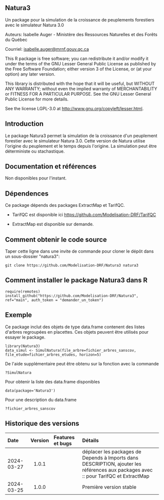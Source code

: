 ## Natura3

Un package pour la simulation de la croissance de peuplements forestiers avec le simulateur Natura 3.0

Auteurs: Isabelle Auger - Ministère des Ressources Naturelles et des Forêts du Québec

Courriel: isabelle.auger@mrnf.gouv.qc.ca

This R package is free software; you can redistribute it and/or modify it under the terms of the GNU Lesser General Public License as published by the Free Software Foundation; either version 3 of the License, or (at your option) any later version.

This library is distributed with the hope that it will be useful, but WITHOUT ANY WARRANTY; without even the implied warranty of MERCHANTABILITY or FITNESS FOR A PARTICULAR PURPOSE. See the GNU Lesser General Public License for more details.

See the license LGPL-3.0 at http://www.gnu.org/copyleft/lesser.html.

## Introduction
Le package Natura3 permet la simulation de la croissance d'un peuplement forestier avec le simulateur Natura 3.0. Cette version de Natura utilise l'origine du peuplement et le temps depuis l'origine. La simulation peut être déterministe ou stachastique.

## Documentation et références
Non disponibles pour l'instant.

## Dépendences
Ce package dépends des packages ExtractMap et TarifQC.

- TarifQC est disponible ici https://github.com/Modelisation-DRF/TarifQC

- ExtractMap est disponible sur demande.

## Comment obtenir le code source
Taper cette ligne dans une invite de commande pour cloner le dépôt dans un sous-dossier "natura3":

```{r eval=FALSE, echo=FALSE, message=FALSE, warning=FALSE}
git clone https://github.com/Modelisation-DRF/Natura3 natura3
```

## Comment installer le package Natura3 dans R

```{r eval=FALSE, echo=FALSE, message=FALSE, warning=FALSE}
require(remotes)
install_github("https://github.com/Modelisation-DRF/Natura3", ref="main", auth_token = "demander_un_token")
```
## Exemple

Ce package inclut des objets de type data.frame contenent des listes d'arbres regroupées en placettes. Ces objets peuvent être utilisés pour essayer le package.

```{r eval=FALSE, echo=FALSE, message=FALSE, warning=FALSE}
library(Natura3)
data_simul <- SimulNatura(file_arbre=fichier_arbres_sanscov, file_etude=fichier_arbres_etudes, horizon=5)
```
De l'aide supplémentaire peut être obtenu sur la fonction avec la commande
```{r eval=FALSE, echo=FALSE, message=FALSE, warning=FALSE}
?SimulNatura
```
Pour obtenir la liste des data.frame disponibles
```{r eval=FALSE, echo=FALSE, message=FALSE, warning=FALSE}
data(package='Natura3')
```
Pour une description du data.frame
```{r eval=FALSE, echo=FALSE, message=FALSE, warning=FALSE}
?fichier_arbres_sanscov
```

## Historique des versions

| Date |  Version  | Features et bugs | Détails |
|:-----|:---------:|:-----------------|:--------|
| 2024-03-27 | 1.0.1 |  | déplacer les packages de Depends à Imports dans DESCRIPTION, ajouter les références aux packages avec :: pour TarifQC et ExtractMap |
| 2024-03-25 | 1.0.0 |  | Première version stable |
